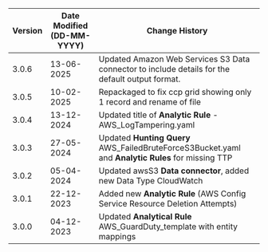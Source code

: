 | **Version** | **Date Modified (DD-MM-YYYY)** | **Change History**                          |
|-------------|--------------------------------|---------------------------------------------|
| 3.0.6       | 13-06-2025                     | Updated Amazon Web Services S3 Data connector to include details for the default output format. |
| 3.0.5       | 10-02-2025                     | Repackaged to fix ccp grid showing only 1 record and rename of file   |
| 3.0.4       | 13-12-2024                     | Updated title of **Analytic Rule** - AWS_LogTampering.yaml   |
| 3.0.3       | 27-05-2024                     | Updated **Hunting Query** AWS_FailedBruteForceS3Bucket.yaml and **Analytic Rules** for missing TTP   |
| 3.0.2       | 05-04-2024                     | Updated awsS3 **Data connector**, added new Data Type CloudWatch     |
| 3.0.1       | 22-12-2023                     | Added new **Analytic Rule** (AWS Config Service Resource Deletion Attempts)     |
| 3.0.0       | 04-12-2023                     | Updated **Analytical Rule**  AWS_GuardDuty_template with entity mappings     |